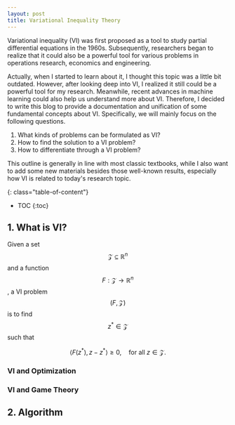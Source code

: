```yaml
---
layout: post
title: Variational Inequality Theory
---
```


Variational inequality (VI) was first proposed as a tool to study partial differential equations in the 1960s. Subsequently, researchers began to realize that it could also be a powerful tool for various problems in operations research, economics and engineering.

Actually, when I started to learn about it, I thought this topic was a little bit outdated. However, after looking deep into VI, I realized it still could be a powerful tool for my research. Meanwhile, recent advances in machine learning could also help us understand more about VI. Therefore, I decided to write this blog to provide a documentation and unification of some fundamental concepts about VI. Specifically, we will mainly focus on the following questions.

1. What kinds of problems can be formulated as VI?
2. How to find the solution to a VI problem?
3. How to differentiate through a VI problem?

This outline is generally in line with most classic textbooks, while I also want to add some new materials besides those well-known results, especially how VI is related to today's research topic.



{: class="table-of-content"}
* TOC
{:toc}


## 1. What is VI?

Given a set $$\mathcal{Z} \subseteq \mathbb R^n$$ and a function $$F: \mathcal{Z} \to \mathbb R^n$$, a VI problem $$(F, \mathcal{Z})$$ is to find $$z^* \in \mathcal{Z}$$ such that

$$
    \left< F(z^*),  z - z^*  \right> \geq 0, \quad \text{for all}~z \in \mathcal{Z}.
$$



### VI and Optimization
### VI and Game Theory


## 2. Algorithm
